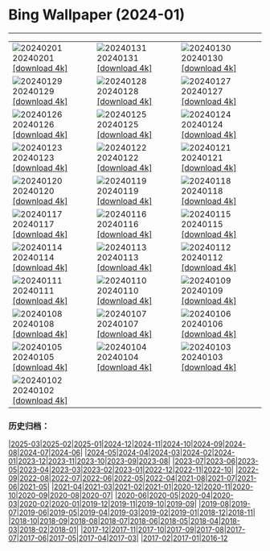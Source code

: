# Bing Wallpaper (2024-01)
**************

<table><tr><td><img src="https://www.bing.com/th?id=OHR.HalbinselJasmund_IT-IT4499863722_1920x1080.jpg" alt="20240201"> 20240201 <a href="https://www.bing.com/th?id=OHR.HalbinselJasmund_IT-IT4499863722_UHD.jpg">[download 4k]</a></td><td><img src="https://www.bing.com/th?id=OHR.ZebraMother_IT-IT4043343068_1920x1080.jpg" alt="20240131"> 20240131 <a href="https://www.bing.com/th?id=OHR.ZebraMother_IT-IT4043343068_UHD.jpg">[download 4k]</a></td><td><img src="https://www.bing.com/th?id=OHR.AlbaceteSpain_IT-IT3657513736_1920x1080.jpg" alt="20240130"> 20240130 <a href="https://www.bing.com/th?id=OHR.AlbaceteSpain_IT-IT3657513736_UHD.jpg">[download 4k]</a></td></tr><tr><td><img src="https://www.bing.com/th?id=OHR.GollingerFalls_IT-IT3317217540_1920x1080.jpg" alt="20240129"> 20240129 <a href="https://www.bing.com/th?id=OHR.GollingerFalls_IT-IT3317217540_UHD.jpg">[download 4k]</a></td><td><img src="https://www.bing.com/th?id=OHR.ChannelOutback_IT-IT0059174441_1920x1080.jpg" alt="20240128"> 20240128 <a href="https://www.bing.com/th?id=OHR.ChannelOutback_IT-IT0059174441_UHD.jpg">[download 4k]</a></td><td><img src="https://www.bing.com/th?id=OHR.VeniceMask_IT-IT8837676102_1920x1080.jpg" alt="20240127"> 20240127 <a href="https://www.bing.com/th?id=OHR.VeniceMask_IT-IT8837676102_UHD.jpg">[download 4k]</a></td></tr><tr><td><img src="https://www.bing.com/th?id=OHR.HawkOwl_IT-IT8168664237_1920x1080.jpg" alt="20240126"> 20240126 <a href="https://www.bing.com/th?id=OHR.HawkOwl_IT-IT8168664237_UHD.jpg">[download 4k]</a></td><td><img src="https://www.bing.com/th?id=OHR.DwynwensDay_IT-IT3386589226_1920x1080.jpg" alt="20240125"> 20240125 <a href="https://www.bing.com/th?id=OHR.DwynwensDay_IT-IT3386589226_UHD.jpg">[download 4k]</a></td><td><img src="https://www.bing.com/th?id=OHR.AbruzzoGranSasso_IT-IT5897224471_1920x1080.jpg" alt="20240124"> 20240124 <a href="https://www.bing.com/th?id=OHR.AbruzzoGranSasso_IT-IT5897224471_UHD.jpg">[download 4k]</a></td></tr><tr><td><img src="https://www.bing.com/th?id=OHR.MaldivesAtolls_IT-IT6509796728_1920x1080.jpg" alt="20240123"> 20240123 <a href="https://www.bing.com/th?id=OHR.MaldivesAtolls_IT-IT6509796728_UHD.jpg">[download 4k]</a></td><td><img src="https://www.bing.com/th?id=OHR.SantaCruzSunrise_IT-IT2418215934_1920x1080.jpg" alt="20240122"> 20240122 <a href="https://www.bing.com/th?id=OHR.SantaCruzSunrise_IT-IT2418215934_UHD.jpg">[download 4k]</a></td><td><img src="https://www.bing.com/th?id=OHR.SquirrelNetherlands_IT-IT1961289620_1920x1080.jpg" alt="20240121"> 20240121 <a href="https://www.bing.com/th?id=OHR.SquirrelNetherlands_IT-IT1961289620_UHD.jpg">[download 4k]</a></td></tr><tr><td><img src="https://www.bing.com/th?id=OHR.MacaroniPenguins_IT-IT1123912901_1920x1080.jpg" alt="20240120"> 20240120 <a href="https://www.bing.com/th?id=OHR.MacaroniPenguins_IT-IT1123912901_UHD.jpg">[download 4k]</a></td><td><img src="https://www.bing.com/th?id=OHR.PlitviceWinter_IT-IT0587144378_1920x1080.jpg" alt="20240119"> 20240119 <a href="https://www.bing.com/th?id=OHR.PlitviceWinter_IT-IT0587144378_UHD.jpg">[download 4k]</a></td><td><img src="https://www.bing.com/th?id=OHR.ParisBridge_IT-IT8868576406_1920x1080.jpg" alt="20240118"> 20240118 <a href="https://www.bing.com/th?id=OHR.ParisBridge_IT-IT8868576406_UHD.jpg">[download 4k]</a></td></tr><tr><td><img src="https://www.bing.com/th?id=OHR.SleepyWolf_IT-IT5699370388_1920x1080.jpg" alt="20240117"> 20240117 <a href="https://www.bing.com/th?id=OHR.SleepyWolf_IT-IT5699370388_UHD.jpg">[download 4k]</a></td><td><img src="https://www.bing.com/th?id=OHR.LakeLouise_IT-IT5093605505_1920x1080.jpg" alt="20240116"> 20240116 <a href="https://www.bing.com/th?id=OHR.LakeLouise_IT-IT5093605505_UHD.jpg">[download 4k]</a></td><td><img src="https://www.bing.com/th?id=OHR.IceChapel_IT-IT4504163641_1920x1080.jpg" alt="20240115"> 20240115 <a href="https://www.bing.com/th?id=OHR.IceChapel_IT-IT4504163641_UHD.jpg">[download 4k]</a></td></tr><tr><td><img src="https://www.bing.com/th?id=OHR.HokkaidoSwans_IT-IT3824531235_1920x1080.jpg" alt="20240114"> 20240114 <a href="https://www.bing.com/th?id=OHR.HokkaidoSwans_IT-IT3824531235_UHD.jpg">[download 4k]</a></td><td><img src="https://www.bing.com/th?id=OHR.SanLucanoValley_IT-IT3035454153_1920x1080.jpg" alt="20240113"> 20240113 <a href="https://www.bing.com/th?id=OHR.SanLucanoValley_IT-IT3035454153_UHD.jpg">[download 4k]</a></td><td><img src="https://www.bing.com/th?id=OHR.BukhansanSeoul_IT-IT1722160676_1920x1080.jpg" alt="20240112"> 20240112 <a href="https://www.bing.com/th?id=OHR.BukhansanSeoul_IT-IT1722160676_UHD.jpg">[download 4k]</a></td></tr><tr><td><img src="https://www.bing.com/th?id=OHR.LynxSnow_IT-IT4529092262_1920x1080.jpg" alt="20240111"> 20240111 <a href="https://www.bing.com/th?id=OHR.LynxSnow_IT-IT4529092262_UHD.jpg">[download 4k]</a></td><td><img src="https://www.bing.com/th?id=OHR.MilopotamosStairs_IT-IT8276211075_1920x1080.jpg" alt="20240110"> 20240110 <a href="https://www.bing.com/th?id=OHR.MilopotamosStairs_IT-IT8276211075_UHD.jpg">[download 4k]</a></td><td><img src="https://www.bing.com/th?id=OHR.BalloonDay_IT-IT9345867684_1920x1080.jpg" alt="20240109"> 20240109 <a href="https://www.bing.com/th?id=OHR.BalloonDay_IT-IT9345867684_UHD.jpg">[download 4k]</a></td></tr><tr><td><img src="https://www.bing.com/th?id=OHR.BerninaPass_IT-IT0635782959_1920x1080.jpg" alt="20240108"> 20240108 <a href="https://www.bing.com/th?id=OHR.BerninaPass_IT-IT0635782959_UHD.jpg">[download 4k]</a></td><td><img src="https://www.bing.com/th?id=OHR.DevilsMarbles_IT-IT1859405943_1920x1080.jpg" alt="20240107"> 20240107 <a href="https://www.bing.com/th?id=OHR.DevilsMarbles_IT-IT1859405943_UHD.jpg">[download 4k]</a></td><td><img src="https://www.bing.com/th?id=OHR.BefanaPiazzaNavona_459973167_IT-IT4250570937_1920x1080.jpg" alt="20240106"> 20240106 <a href="https://www.bing.com/th?id=OHR.BefanaPiazzaNavona_459973167_IT-IT4250570937_UHD.jpg">[download 4k]</a></td></tr><tr><td><img src="https://www.bing.com/th?id=OHR.HarbinFestival_IT-IT2915874871_1920x1080.jpg" alt="20240105"> 20240105 <a href="https://www.bing.com/th?id=OHR.HarbinFestival_IT-IT2915874871_UHD.jpg">[download 4k]</a></td><td><img src="https://www.bing.com/th?id=OHR.GoldenGateLight_IT-IT6075752946_1920x1080.jpg" alt="20240104"> 20240104 <a href="https://www.bing.com/th?id=OHR.GoldenGateLight_IT-IT6075752946_UHD.jpg">[download 4k]</a></td><td><img src="https://www.bing.com/th?id=OHR.BodleianCeiling_IT-IT4543985613_1920x1080.jpg" alt="20240103"> 20240103 <a href="https://www.bing.com/th?id=OHR.BodleianCeiling_IT-IT4543985613_UHD.jpg">[download 4k]</a></td></tr><tr><td><img src="https://www.bing.com/th?id=OHR.BhutanSolstice_IT-IT4114371274_1920x1080.jpg" alt="20240102"> 20240102 <a href="https://www.bing.com/th?id=OHR.BhutanSolstice_IT-IT4114371274_UHD.jpg">[download 4k]</a></td><td></td><td></td></tr></table>

### 历史归档：

|[2025-03](/../2025-03/2025-03.md)|[2025-02](/../2025-02/2025-02.md)|[2025-01](/../2025-01/2025-01.md)|[2024-12](/../2024-12/2024-12.md)|[2024-11](/../2024-11/2024-11.md)|[2024-10](/../2024-10/2024-10.md)|[2024-09](/../2024-09/2024-09.md)|[2024-08](/../2024-08/2024-08.md)|[2024-07](/../2024-07/2024-07.md)|[2024-06](/../2024-06/2024-06.md)|
|[2024-05](/../2024-05/2024-05.md)|[2024-04](/../2024-04/2024-04.md)|[2024-03](/../2024-03/2024-03.md)|[2024-02](/../2024-02/2024-02.md)|[2024-01](/2024-01.md)|[2023-12](/../2023-12/2023-12.md)|[2023-11](/../2023-11/2023-11.md)|[2023-10](/../2023-10/2023-10.md)|[2023-09](/../2023-09/2023-09.md)|[2023-08](/../2023-08/2023-08.md)|
|[2023-07](/../2023-07/2023-07.md)|[2023-06](/../2023-06/2023-06.md)|[2023-05](/../2023-05/2023-05.md)|[2023-04](/../2023-04/2023-04.md)|[2023-03](/../2023-03/2023-03.md)|[2023-02](/../2023-02/2023-02.md)|[2023-01](/../2023-01/2023-01.md)|[2022-12](/../2022-12/2022-12.md)|[2022-11](/../2022-11/2022-11.md)|[2022-10](/../2022-10/2022-10.md)|
|[2022-09](/../2022-09/2022-09.md)|[2022-08](/../2022-08/2022-08.md)|[2022-07](/../2022-07/2022-07.md)|[2022-06](/../2022-06/2022-06.md)|[2022-05](/../2022-05/2022-05.md)|[2022-04](/../2022-04/2022-04.md)|[2021-08](/../2021-08/2021-08.md)|[2021-07](/../2021-07/2021-07.md)|[2021-06](/../2021-06/2021-06.md)|[2021-05](/../2021-05/2021-05.md)|
|[2021-04](/../2021-04/2021-04.md)|[2021-03](/../2021-03/2021-03.md)|[2021-02](/../2021-02/2021-02.md)|[2021-01](/../2021-01/2021-01.md)|[2020-12](/../2020-12/2020-12.md)|[2020-11](/../2020-11/2020-11.md)|[2020-10](/../2020-10/2020-10.md)|[2020-09](/../2020-09/2020-09.md)|[2020-08](/../2020-08/2020-08.md)|[2020-07](/../2020-07/2020-07.md)|
|[2020-06](/../2020-06/2020-06.md)|[2020-05](/../2020-05/2020-05.md)|[2020-04](/../2020-04/2020-04.md)|[2020-03](/../2020-03/2020-03.md)|[2020-02](/../2020-02/2020-02.md)|[2020-01](/../2020-01/2020-01.md)|[2019-12](/../2019-12/2019-12.md)|[2019-11](/../2019-11/2019-11.md)|[2019-10](/../2019-10/2019-10.md)|[2019-09](/../2019-09/2019-09.md)|
|[2019-08](/../2019-08/2019-08.md)|[2019-07](/../2019-07/2019-07.md)|[2019-06](/../2019-06/2019-06.md)|[2019-05](/../2019-05/2019-05.md)|[2019-04](/../2019-04/2019-04.md)|[2019-03](/../2019-03/2019-03.md)|[2019-02](/../2019-02/2019-02.md)|[2019-01](/../2019-01/2019-01.md)|[2018-12](/../2018-12/2018-12.md)|[2018-11](/../2018-11/2018-11.md)|
|[2018-10](/../2018-10/2018-10.md)|[2018-09](/../2018-09/2018-09.md)|[2018-08](/../2018-08/2018-08.md)|[2018-07](/../2018-07/2018-07.md)|[2018-06](/../2018-06/2018-06.md)|[2018-05](/../2018-05/2018-05.md)|[2018-04](/../2018-04/2018-04.md)|[2018-03](/../2018-03/2018-03.md)|[2018-02](/../2018-02/2018-02.md)|[2018-01](/../2018-01/2018-01.md)|
|[2017-12](/../2017-12/2017-12.md)|[2017-11](/../2017-11/2017-11.md)|[2017-10](/../2017-10/2017-10.md)|[2017-09](/../2017-09/2017-09.md)|[2017-08](/../2017-08/2017-08.md)|[2017-07](/../2017-07/2017-07.md)|[2017-06](/../2017-06/2017-06.md)|[2017-05](/../2017-05/2017-05.md)|[2017-04](/../2017-04/2017-04.md)|[2017-03](/../2017-03/2017-03.md)|
|[2017-02](/../2017-02/2017-02.md)|[2017-01](/../2017-01/2017-01.md)|[2016-12](/../2016-12/2016-12.md)